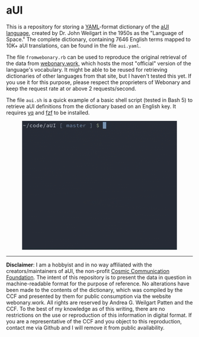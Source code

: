 # aUI

This is a repository for storing a [YAML](https://yaml.org/)-format dictionary of the [aUI language](https://en.wikipedia.org/wiki/AUI_(constructed_language)), created by Dr. John Weilgart in the 1950s as the "Language of Space." The complete dictionary, containing 7646 English terms mapped to 10K+ aUI translations, can be found in the file `aui.yaml`.

The file `fromwebonary.rb` can be used to reproduce the original retrieval of the data from [webonary.work](https://www.webonary.org/aui/overview/foreword/), which hosts the most "official" version of the language's vocabulary. It might be able to be reused for retrieving dictionaries of other languages from that site, but I haven't tested this yet. If you use it for this purpose, please respect the proprieters of Webonary and keep the request rate at or above 2 requests/second.

The file `aui.sh` is a quick example of a basic shell script (tested in Bash 5) to retrieve aUI definitions from the dictionary based on an English key. It requires [yq](https://mikefarah.github.io/yq/) and [fzf](https://github.com/junegunn/fzf) to be installed.

<p align="center"><img src="https://github.com/nlc/aUI/blob/master/img/example2.gif?raw=true"></p>

---

**Disclaimer**: I am a hobbyist and in no way affiliated with the creators/maintainers of aUI, the non-profit [Cosmic Communication Foundation](https://auilanguage.org/). The intent of this repository is to present the data in question in machine-readable format for the purpose of reference. No alterations have been made to the contents of the dictionary, which was compiled by the CCF and presented by them for public consumption via the website webonary.work. All rights are reserved by Andrea G. Weilgart Patten and the CCF. To the best of my knowledge as of this writing, there are no restrictions on the use or reproduction of this information in digital format. If you are a representative of the CCF and you object to this reproduction, contact me via Github and I will remove it from public availability.

